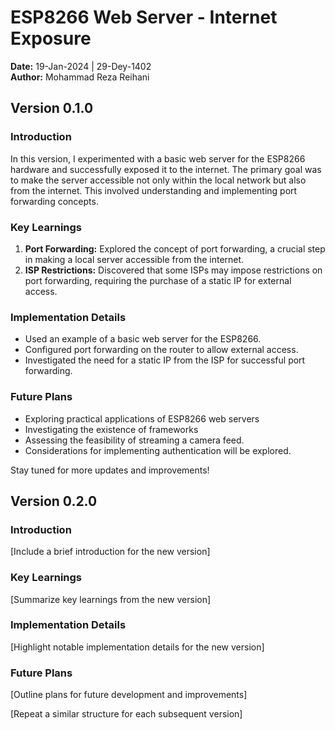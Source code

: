 # ESP8266 Web Server - Internet Exposure

**Date:** 19-Jan-2024 | 29-Dey-1402  
**Author:** Mohammad Reza Reihani

## Version 0.1.0

### Introduction

In this version, I experimented with a basic web server for the ESP8266 hardware and successfully exposed it to the internet. The primary goal was to make the server accessible not only within the local network but also from the internet. This involved understanding and implementing port forwarding concepts.

### Key Learnings

1. **Port Forwarding:** Explored the concept of port forwarding, a crucial step in making a local server accessible from the internet.
2. **ISP Restrictions:** Discovered that some ISPs may impose restrictions on port forwarding, requiring the purchase of a static IP for external access.

### Implementation Details

- Used an example of a basic web server for the ESP8266.
- Configured port forwarding on the router to allow external access.
- Investigated the need for a static IP from the ISP for successful port forwarding.

### Future Plans

- Exploring practical applications of ESP8266 web servers 
- Investigating the existence of frameworks
- Assessing the feasibility of streaming a camera feed.
- Considerations for implementing authentication will be explored.

Stay tuned for more updates and improvements!



## Version 0.2.0

### Introduction

[Include a brief introduction for the new version]

### Key Learnings

[Summarize key learnings from the new version]

### Implementation Details

[Highlight notable implementation details for the new version]

### Future Plans

[Outline plans for future development and improvements]

[Repeat a similar structure for each subsequent version]
